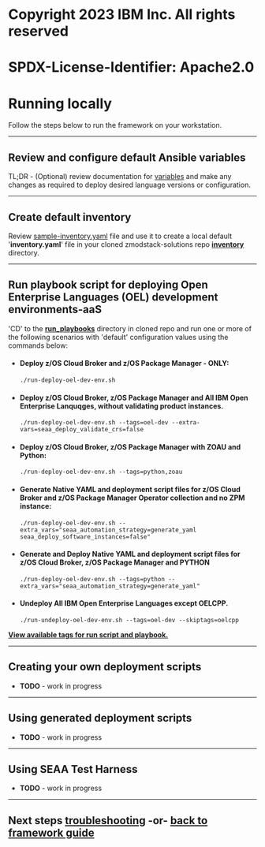#
# Copyright 2023 IBM Inc. All rights reserved
# SPDX-License-Identifier: Apache2.0
#

# Running locally
Follow the steps below to run the framework on your workstation.

---
## Review and configure default Ansible variables
TL;DR - (Optional) review documentation for [variables](../../ibm/seaa/ansible/variables/README.md) and make any changes as required to deploy desired language versions or configuration.

---
## Create default inventory
Review [sample-inventory.yaml](../../ibm/seaa/ansible/playbooks/inventory/sample-inventory.yaml) file and use it to create a local default '**inventory.yaml**' file in your cloned zmodstack-solutions repo **[inventory](../../ibm/seaa/ansible/playbooks/inventory)** directory.
<!--
# Ansible Inventory Notes
- simple-inventory.yaml - ansible inventory file for deploying/undeploying z cloud and modernization stack components across ocp clusters, zos endpoints and ocp projects. Edit this file and rename per usecase/scenarios.

- sample-inventory.yaml - ansible inventory file for deploying/undeploying z cloud and modernization stack components across ocp clusters, zos endpoints and ocp projects. Edit this file and rename per usecase/scenarios.

- All Group - "**all**" inventory default variables for inventory these values will apply to all group variables in inventory unless overrode by the specific group/host
- OCP Hosts Group - "**ocphosts**" grouped variables for Openshift clusters
- z/OS Endpoints Group - "**zosendpoints**" grouped variables for z/OS endpoints

-->
---
## Run playbook script for deploying Open Enterprise Languages (OEL) development environments-aaS
'CD' to the **[run_playbooks](../../ibm/seaa/scripts/run_playbooks)** directory in cloned repo and run one or more of the following scenarios with 'default' configuration values using the commands below:

  - #### Deploy **z/OS Cloud Broker** and **z/OS Package Manager** - ONLY:<br>
    ```
    ./run-deploy-oel-dev-env.sh
    ```
  - #### Deploy **z/OS Cloud Broker**, **z/OS Package Manager** and **All IBM Open Enterprise Lanquqges, without validating product instances**.<br>
    ```
    ./run-deploy-oel-dev-env.sh --tags=oel-dev --extra-vars=seaa_deploy_validate_crs=false
    ```
 - #### Deploy **z/OS Cloud Broker**, **z/OS Package Manager** with **ZOAU** and **Python**:<br>
    ```
    ./run-deploy-oel-dev-env.sh --tags=python,zoau
    ```
 - #### Generate Native YAML and deployment script files for **z/OS Cloud Broker** and **z/OS Package Manager** Operator collection and no ZPM instance:<br>
    ```
    ./run-deploy-oel-dev-env.sh --extra_vars="seaa_automation_strategy=generate_yaml seaa_deploy_software_instances=false"   
    ```
 - #### Generate and Deploy Native YAML and deployment script files for **z/OS Cloud Broker**, **z/OS Package Manager** and **PYTHON**
    ```
    ./run-deploy-oel-dev-env.sh --tags=python --extra_vars="seaa_automation_strategy=generate_yaml"   
    ```
 
 - #### Undeploy **All IBM Open Enterprise Languages** except OELCPP.<br>
    ```
    ./run-undeploy-oel-dev-env.sh --tags=oel-dev --skiptags=oelcpp
    ```

**[View available tags for run script and playbook.](../guide/seaa-tags.md)**    

---
## Creating your own deployment scripts
  - **TODO** - work in progress 

---  
## Using generated deployment scripts
  - **TODO** - work in progress 

---
## Using SEAA Test Harness
 - **TODO** - work in progress 

---    
## Next steps [troubleshooting](../guide/troubleshooting.md) -or- [back to framework guide](../guide/README.md)
